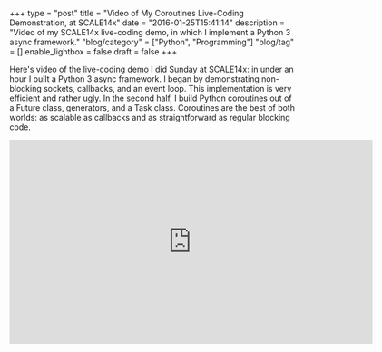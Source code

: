 +++
type = "post"
title = "Video of My Coroutines Live-Coding Demonstration, at SCALE14x"
date = "2016-01-25T15:41:14"
description = "Video of my SCALE14x live-coding demo, in which I implement a Python 3 async framework."
"blog/category" = ["Python", "Programming"]
"blog/tag" = []
enable_lightbox = false
draft = false
+++

<p>Here's video of the live-coding demo I did Sunday at SCALE14x: in under an hour I built a Python 3 async framework. I began by demonstrating non-blocking sockets, callbacks, and an event loop. This implementation is very efficient and rather ugly. In the second half, I build Python coroutines out of a Future class, generators, and a Task class. Coroutines are the best of both worlds: as scalable as callbacks and as straightforward as regular blocking code.</p>
<iframe width="640" height="360" src="https://www.youtube.com/embed/Vp1baYDPFSY?start=8526" frameborder="0" allowfullscreen></iframe>
    